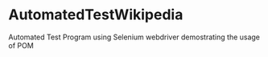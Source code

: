 # AutomatedTestWikipedia
Automated Test Program using Selenium webdriver demostrating the usage of POM
